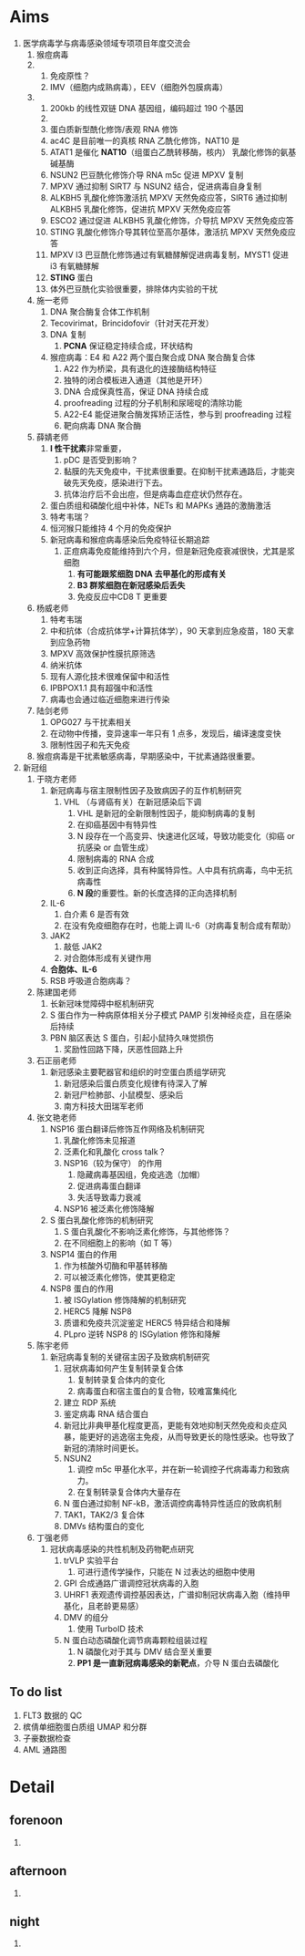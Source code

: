 
# Aims
1. 医学病毒学与病毒感染领域专项项目年度交流会
	1. 猴痘病毒
	2. 
		1. 免疫原性？
		2. IMV（细胞内成熟病毒），EEV（细胞外包膜病毒）
	3. 
		1. 200kb 的线性双链 DNA 基因组，编码超过 190 个基因
		2. 
		3. 蛋白质新型酰化修饰/表观 RNA 修饰
		4. ac4C 是目前唯一的真核 RNA 乙酰化修饰，NAT10 是
		5. ATAT1 是催化 **NAT10**（组蛋白乙酰转移酶，核内） 乳酸化修饰的氨基碱基酶
		6. NSUN2 巴豆酰化修饰介导 RNA m5c 促进 MPXV 复制
		7. MPXV 通过抑制 SIRT7 与 NSUN2 结合，促进病毒自身复制
		8. ALKBH5 乳酸化修饰激活抗 MPXV 天然免疫应答，SIRT6 通过抑制 ALKBH5 乳酸化修饰，促进抗 MPXV 天然免疫应答
		9. ESCO2 通过促进 ALKBH5 乳酸化修饰，介导抗 MPXV 天然免疫应答
		10. STING 乳酸化修饰介导其转位至高尔基体，激活抗 MPXV 天然免疫应答
		11. MPXV I3 巴豆酰化修饰通过有氧糖酵解促进病毒复制，MYST1 促进 i3 有氧糖酵解
		12. **STING** 蛋白
		13. 体外巴豆酰化实验很重要，排除体内实验的干扰
	4. 施一老师
		1. DNA 聚合酶复合体工作机制
		2. Tecovirimat，Brincidofovir（针对天花开发）
		3. DNA 复制
			1. **PCNA** 保证稳定持续合成，环状结构
		4. 猴痘病毒：E4 和 A22 两个蛋白聚合成 DNA 聚合酶复合体
			1. A22 作为桥梁，具有退化的连接酶结构特征
			2. 独特的闭合模板进入通道（其他是开环）
			3. DNA 合成保真性高，保证 DNA 持续合成
			4. proofreading 过程的分子机制和尿嘧啶的清除功能
			5. A22-E4 能促进聚合酶发挥矫正活性，参与到 proofreading 过程
			6. 靶向病毒 DNA 聚合酶
	5. 薛婧老师
		1. **I 性干扰素**非常重要，
			1. pDC 是否受到影响？
			2. 黏膜的先天免疫中，干扰素很重要。在抑制干扰素通路后，才能突破先天免疫，感染进行下去。
			3. 抗体治疗后不会出痘，但是病毒血症症状仍然存在。
		2. 蛋白质组和磷酸化组中补体，NETs 和 MAPKs 通路的激酶激活
		3. 特考韦瑞？
		4. 恒河猴只能维持 4 个月的免疫保护
		5. 新冠病毒和猴痘病毒感染后免疫特征长期追踪
			1. 正痘病毒免疫能维持到六个月，但是新冠免疫衰减很快，尤其是浆细胞
				1. **有可能跟浆细胞 DNA 去甲基化的形成有关**
				2. **B3 群浆细胞在新冠感染后丢失**
				3. 免疫反应中CD8 T 更重要
	6. 杨威老师
		1. 特考韦瑞
		2. 中和抗体（合成抗体学+计算抗体学），90 天拿到应急疫苗，180 天拿到应急药物
		3. MPXV 高效保护性膜抗原筛选
		4. 纳米抗体
		5. 现有人源化技术很难保留中和活性
		6. IPBPOX1.1 具有超强中和活性
		7. 病毒也会通过临近细胞来进行传染
	7. 陆剑老师
		1. OPG027 与干扰素相关
		2. 在动物中传播，变异速率一年只有 1 点多，发现后，编译速度变快
		3. 限制性因子和先天免疫
	8. 猴痘病毒是干扰素敏感病毒，早期感染中，干扰素通路很重要。
2. 新冠组
	1. 于晓方老师
		1. 新冠病毒与宿主限制性因子及致病因子的互作机制研究
			1. VHL （与肾癌有关）在新冠感染后下调
				1. VHL 是新冠的全新限制性因子，能抑制病毒的复制
				2. 在抑癌基因中有特异性
				3. N 段存在一个高变异、快速进化区域，导致功能变化（抑癌 or 抗感染 or 血管生成）
				4. 限制病毒的 RNA 合成
				5. 收到正向选择，具有种属特异性。人中具有抗病毒，鸟中无抗病毒性
				6. **N 段**的重要性。新的长度选择的正向选择机制
		2. IL-6 
			1. 白介素 6 是否有效
			2. 在没有免疫细胞存在时，也能上调 IL-6（对病毒复制合成有帮助）
		3. JAK2
			1. 敲低 JAK2 
			2. 对合胞体形成有关键作用
		4. **合胞体、IL-6**
		5. RSB 呼吸道合胞病毒？
	2. 陈建国老师
		1. 长新冠味觉障碍中枢机制研究
		2. S 蛋白作为一种病原体相关分子模式 PAMP 引发神经炎症，且在感染后持续
		3. PBN 脑区表达 S 蛋白，引起小鼠持久味觉损伤
			1. 奖励性回路下降，厌恶性回路上升
	3. 石正丽老师
		1. 新冠感染主要靶器官和组织的时空蛋白质组学研究
			1. 新冠感染后蛋白质变化规律有待深入了解
			2. 新冠尸检肺部、小鼠模型、感染后
			3. 南方科技大田瑞军老师
	4. 张文艳老师
		1. NSP16 蛋白翻译后修饰互作网络及机制研究
			1. 乳酸化修饰未见报道
			2. 泛素化和乳酸化 cross talk？
			3. NSP16（较为保守） 的作用
				1. 隐藏病毒基因组，免疫逃逸（加帽）
				2. 促进病毒蛋白翻译
				3. 失活导致毒力衰减
			4. NSP16 被泛素化修饰降解
		2. S 蛋白乳酸化修饰的机制研究
			1. S 蛋白乳酸化不影响泛素化修饰，与其他修饰？
			2. 在不同细胞上的影响（如 T 等）
		3. NSP14 蛋白的作用
			1. 作为核酸外切酶和甲基转移酶
			2. 可以被泛素化修饰，使其更稳定
		4. NSP8 蛋白的作用
			1. 被 ISGylation 修饰降解的机制研究
			2. HERC5 降解 NSP8
			3. 质谱和免疫共沉淀鉴定 HERC5 特异结合和降解
			4. PLpro 逆转 NSP8 的 ISGylation 修饰和降解
	5. 陈宇老师
		1. 新冠病毒复制的关键宿主因子及致病机制研究
			1. 冠状病毒如何产生复制转录复合体
				1. 复制转录复合体内的变化
				2. 病毒蛋白和宿主蛋白的复合物，较难富集纯化
			2. 建立 RDP 系统
			3. 鉴定病毒 RNA 结合蛋白
			4. 新冠比非典甲基化程度更高，更能有效地抑制天然免疫和炎症风暴，能更好的逃逸宿主免疫，从而导致更长的隐性感染。也导致了新冠的清除时间更长。
			5. NSUN2 
				1. 调控 m5c 甲基化水平，并在新一轮调控子代病毒毒力和致病力。
				2. 在复制转录复合体内大量存在
			6. N 蛋白通过抑制 NF-kB，激活调控病毒特异性适应的致病机制
			7. TAK1，TAK2/3 复合体
			8. DMVs 结构蛋白的变化
	6. 丁强老师
		1. 冠状病毒感染的共性机制及药物靶点研究
			1. trVLP 实验平台
				1. 可进行遗传学操作，只能在 N 过表达的细胞中使用
			2. GPI 合成通路广谱调控冠状病毒的入胞
			3. UHRF1 表观遗传调控基因表达，广谱抑制冠状病毒入胞（维持甲基化，且老龄更易感）
			4. DMV 的组分
				1. 使用 TurboID 技术
			5. N 蛋白动态磷酸化调节病毒颗粒组装过程
				1. N 磷酸化对于其与 DMV 结合至关重要
				2. **PP1 是一直新冠病毒感染的新靶点**，介导 N 蛋白去磷酸化


## To do list
1. FLT3 数据的 QC
2. 槟倩单细胞蛋白质组 UMAP 和分群
3. 子豪数据检查
4. AML 通路图

# Detail

## forenoon
1. 

## afternoon
1. 

## night
1. 


